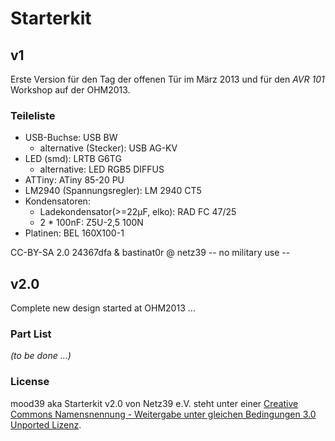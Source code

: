# Starterkit

## v1

Erste Version für den Tag der offenen Tür im März 2013 und für den *AVR 101* Workshop auf der OHM2013.

### Teileliste
* USB-Buchse: USB BW
  * alternative (Stecker): USB AG-KV
* LED (smd): LRTB G6TG
  * alternative: LED RGB5 DIFFUS
* ATTiny: ATiny 85-20 PU
* LM2940 (Spannungsregler): LM 2940 CT5
* Kondensatoren:
  * Ladekondensator(>=22μF, elko): RAD FC 47/25
  * 2 * 100nF: Z5U-2,5 100N
* Platinen: BEL 160X100-1

CC-BY-SA 2.0 24367dfa & bastinat0r @ netz39
-- no military use --

## v2.0
Complete new design started at OHM2013 …

### Part List
*(to be done …)*

### License

mood39 aka Starterkit v2.0 von Netz39 e.V. steht unter einer [Creative Commons Namensnennung - Weitergabe unter gleichen Bedingungen 3.0 Unported Lizenz](http://creativecommons.org/licenses/by-sa/3.0/deed.de).
